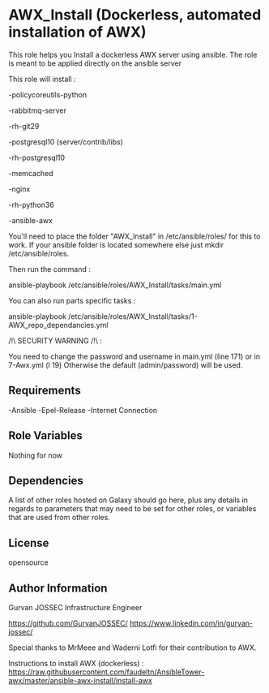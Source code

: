AWX_Install (Dockerless, automated installation of AWX)
=========

This role helps you Install a dockerless AWX server using ansible. 
The role is meant to be applied directly on the ansible server 

This role will install :

-policycoreutils-python

-rabbitmq-server

-rh-git29

-postgresql10 (server/contrib/libs)

-rh-postgresql10

-memcached

-nginx

-rh-python36

-ansible-awx

You'll need to place the folder "AWX_Install" in /etc/ansible/roles/ for this to work. If your ansible folder is located somewhere else just mkdir /etc/ansible/roles.

Then run the command : 

ansible-playbook /etc/ansible/roles/AWX_Install/tasks/main.yml

You can also run parts specific tasks : 

ansible-playbook /etc/ansible/roles/AWX_Install/tasks/1-AWX_repo_dependancies.yml


/!\ SECURITY WARNING /!\ :

You need to change the password and username in main.yml (line 171) or in 7-Awx.yml (l 19) 
Otherwise the default (admin/password) will be used. 

Requirements
------------

-Ansible
-Epel-Release
-Internet Connection

Role Variables
--------------

Nothing for now

Dependencies
------------

A list of other roles hosted on Galaxy should go here, plus any details in regards to parameters that may need to be set for other roles, or variables that are used from other roles.


License
-------

opensource

Author Information
------------------
Gurvan JOSSEC
Infrastructure Engineer 

https://github.com/GurvanJOSSEC/
https://www.linkedin.com/in/gurvan-jossec/

Special thanks to MrMeee and Waderni Lotfi for their contribution to AWX. 

Instructions to install AWX (dockerless) : https://raw.githubusercontent.com/faudeltn/AnsibleTower-awx/master/ansible-awx-install/install-awx
